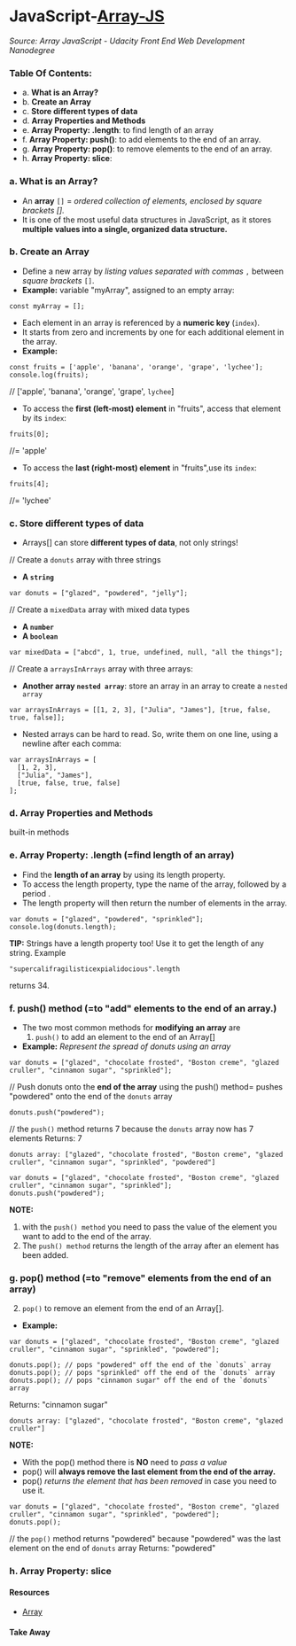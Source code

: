 # JavaScript-[Array-JS](-Array-JavaScript)
_Source: Array JavaScript - Udacity Front End Web Development Nanodegree_


### Table Of Contents:
- a. __What is an Array?__
- b. __Create an Array__
- c. __Store different types of data__
- d. __Array Properties and Methods__
- e. __Array Property: .length__: to find length of an array
- f. __Array Property: push()__: to add elements to the end of an array.
- g. __Array Property: pop()__: to remove elements to the end of an array.
- h. __Array Property: slice__: 

### a. What is an Array?
- An __array__ `[]` = _ordered collection of elements, enclosed by square brackets []._
- It is one of the most useful data structures in JavaScript, as it stores __multiple values into a single, organized data structure.__ 

### b. Create an Array
- Define a new array by _listing values_ _separated with commas_ `,` between _square brackets_ `[]`.
- __Example:__  variable "myArray", assigned to an empty array:
```
const myArray = [];
```
- Each element in an array is referenced by a __numeric key__ (`index`).
- It starts from zero and increments by one for each additional element in the array. 
- __Example:__ 
```
const fruits = ['apple', 'banana', 'orange', 'grape', 'lychee'];
console.log(fruits);
```
// ['apple', 'banana', 'orange', 'grape', `lychee`]

- To access the __first (left-most) element__ in "fruits", access that element by its `index`:
```
fruits[0];
```
//= 'apple'
- To access the __last (right-most) element__ in "fruits",use its `index`:
```
fruits[4];
```
//= 'lychee'

### c. Store different types of data
- Arrays[] can store __different types of data__, not only strings!

// Create a `donuts` array with three strings
  * __A `string`__
```
var donuts = ["glazed", "powdered", "jelly"];
```  
// Create a `mixedData` array with mixed data types
  * __A `number`__
  * __A `boolean`__
```
var mixedData = ["abcd", 1, true, undefined, null, "all the things"];
```
// Create a `arraysInArrays` array with three arrays:
  * __Another array `nested array`__: store an array in an array to create a `nested array`
```
var arraysInArrays = [[1, 2, 3], ["Julia", "James"], [true, false, true, false]];
```
- Nested arrays can be hard to read. So, write them on one line, using a newline after each comma:
```
var arraysInArrays = [
  [1, 2, 3], 
  ["Julia", "James"], 
  [true, false, true, false]
];
```
### d. __Array Properties and Methods__
built-in methods

### e. __Array Property: .length__ (=find length of an array)
- Find the __length of an array__ by using its length property.
- To access the length property, type the name of the array, followed by a period .
- The length property will then return the number of elements in the array.
```
var donuts = ["glazed", "powdered", "sprinkled"];
console.log(donuts.length);
```
__TIP:__ Strings have a length property too! Use it to get the length of any string. 
Example
```
"supercalifragilisticexpialidocious".length 
```
returns 34.

### f. __push() method__ (=to "add" elements to the end of an array.)
- The two most common methods for __modifying an array__ are 
  1) `push()` to add an element to the end of an Array[] 
- __Example:__ _Represent the spread of donuts using an array_
```
var donuts = ["glazed", "chocolate frosted", "Boston creme", "glazed cruller", "cinnamon sugar", "sprinkled"];
```
// Push donuts onto the __end of the array__ using the push() method= pushes "powdered" onto the end of the `donuts` array
```
donuts.push("powdered"); 
```
// the `push()` method returns 7 because the `donuts` array now has 7 elements
Returns: 7
```
donuts array: ["glazed", "chocolate frosted", "Boston creme", "glazed cruller", "cinnamon sugar", "sprinkled", "powdered"]
```
```
var donuts = ["glazed", "chocolate frosted", "Boston creme", "glazed cruller", "cinnamon sugar", "sprinkled"];
donuts.push("powdered"); 
```
__NOTE:__ 
  1) with the `push() method` you need to pass the value of the element you want to add to the end of the array. 
  2) The `push() method` returns the length of the array after an element has been added.

### g. __pop() method__ (=to "remove" elements from the end of an array)
  2) `pop()` to remove an element from the end of an Array[].
  - __Example:__
```
var donuts = ["glazed", "chocolate frosted", "Boston creme", "glazed cruller", "cinnamon sugar", "sprinkled", "powdered"];
```
```
donuts.pop(); // pops "powdered" off the end of the `donuts` array
donuts.pop(); // pops "sprinkled" off the end of the `donuts` array
donuts.pop(); // pops "cinnamon sugar" off the end of the `donuts` array
```
Returns: "cinnamon sugar"
```
donuts array: ["glazed", "chocolate frosted", "Boston creme", "glazed cruller"]
```
__NOTE:__ 
- With the pop() method there is __NO__ need to _pass a value_ 
- pop() will __always remove the last element from the end of the array.__ 
- pop() _returns the element that has been removed_ in case you need to use it.

```
var donuts = ["glazed", "chocolate frosted", "Boston creme", "glazed cruller", "cinnamon sugar", "sprinkled", "powdered"];
donuts.pop(); 
```
// the `pop()` method returns "powdered" because "powdered" was the last element on the end of `donuts` array
Returns: "powdered"


### h. __Array Property: slice__


#### Resources 
- [Array](https://developer.mozilla.org/en-US/docs/Web/JavaScript/Reference/Global_Objects/Array)

#### Take Away
